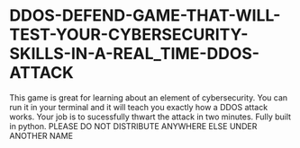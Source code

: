 # DDOS-DEFEND-GAME-THAT-WILL-TEST-YOUR-CYBERSECURITY-SKILLS-IN-A-REAL_TIME-DDOS-ATTACK
This game is great for learning about an element of cybersecurity. You can run it in your terminal and it will teach you exactly how a DDOS attack works. Your job is to sucessfully thwart the attack in two minutes. Fully built in python. PLEASE DO NOT DISTRIBUTE ANYWHERE ELSE UNDER ANOTHER NAME
